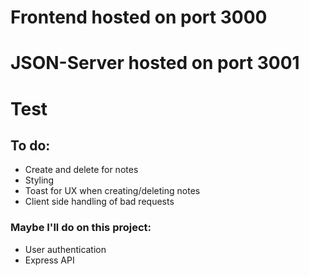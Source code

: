 # Frontend hosted on port 3000
# JSON-Server hosted on port 3001
# Test
## To do:
- Create and delete for notes
- Styling
- Toast for UX when creating/deleting notes
- Client side handling of bad requests

### Maybe I'll do on this project:
- User authentication
- Express API